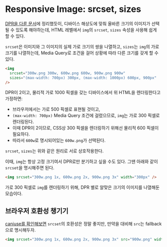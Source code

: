 # Responsive Image: srcset, sizes

[DPR을 다룬 문서](../../../browser/device-pixel-ratio/README.md)에 정리했듯이, 디바이스 해상도에 맞춰 올바른 크기의 이미지가 선택될 수 있도록 해야하는데, HTML 레벨에서 `img`의 `srcset`, `sizes` 속성을 사용해 쉽게 할 수 있다.

`srcset`은 이미지와 그 이미지의 실제 가로 크기의 쌍을 나열하고, `sizes`는 `img`의 가로 크기를 나열하는데, Media Query로 조건을 걸어 상황에 따라 다른 크기를 갖게 할 수 있다.

```html
<img
  srcset="300w.png 300w, 600w.png 600w, 900w.png 900w"
  sizes="(max-width: 700px) 300px, (max-width: 1000px) 600px, 900px"
/>
```

DPR이 2이고, 물리적 가로 1000 픽셀을 갖는 디바이스에서 위 HTML을 렌더링한다고 가정하면:

- 브라우저에서는 가로 500 픽셀로 표현될 것이고,
- `(max-width: 700px)` Media Query 조건에 걸렸으므로, `img`는 가로 300 픽셀로 렌더링된다.
- 이때 DPR이 2이므로, CSS상 300 픽셀을 렌더링하기 위해선 물리적 600 픽셀이 필요하다.
- 따라서 `600w`로 명시되어있는 `600w.png`가 선택된다.

`srcset`, `sizes`는 위와 같은 원리로 서로 상호작용한다.

이때, `img`는 항상 고정 크기여서 DPR로만 분기하고 싶을 수도 있다. 그땐 아래와 같이 `srcset`을 명시해주면 된다.

```html
<img srcset="300w.png 1x, 600w.png 2x, 900w.png 3x" width="300px" />
```

가로 300 픽셀로 `img`를 렌더링하기 위해, DPR 별로 알맞은 크기의 이미지를 나열해둔 모습이다.

## 브라우저 호환성 챙기기

[caniuse를 확인해보면](https://caniuse.com/?search=srcset) `srcset`의 호환성은 정말 좋지만, 만약을 대비해 `src`는 fallback으로 명시해두자.

```html
<img srcset="300w.png 1x, 600w.png 2x, 900w.png 3x" src="900w.png" width="300px" />
```
